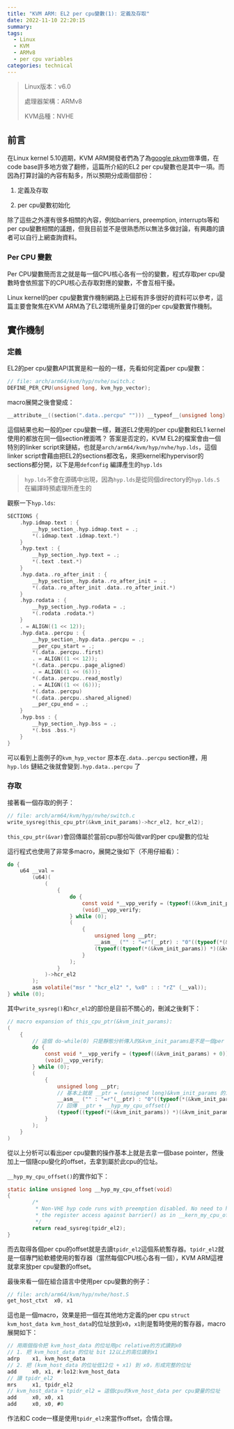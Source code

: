 ```yaml
---
title: "KVM ARM: EL2 per cpu變數(1): 定義及存取"
date: 2022-11-10 22:20:15
summary:
tags:
  - Linux
  - KVM
  - ARMv8
  - per cpu variables
categories: technical
---
```


> Linux版本：v6.0
>
> 處理器架構：ARMv8
>
> KVM品種：NVHE

## 前言

在Linux kernel 5.10週期，KVM ARM開發者們為了為[google pkvm](https://www.youtube.com/watch?v\=wY-u6n75iXc)做準備，在code base許多地方做了翻修，這篇所介紹的EL2 per cpu變數也是其中一項。而因為打算討論的內容有點多，所以預期分成兩個部份：

1. 定義及存取

2. per cpu變數初始化

除了這些之外還有很多相關的內容，例如barriers, preemption, interrupts等和per cpu變數相關的議題，但我目前並不是很熟悉所以無法多做討論，有興趣的讀者可以自行上網查詢資料。

### Per CPU 變數

Per CPU變數簡而言之就是每一個CPU核心各有一份的變數，程式存取per cpu變數時會依照當下的CPU核心去存取對應的變數，不會互相干擾。

Linux kernel的per cpu變數實作機制網路上已經有許多很好的資料可以參考，這篇主要會聚焦在KVM ARM為了EL2環境所量身訂做的per cpu變數實作機制。

## 實作機制

### 定義

EL2的per cpu變數API其實是和一般的一樣，先看如何定義per cpu變數：

```c
// file: arch/arm64/kvm/hyp/nvhe/switch.c
DEFINE_PER_CPU(unsigned long, kvm_hyp_vector);
```

macro展開之後會變成：

```c
__attribute__((section(".data..percpu" ""))) __typeof__(unsigned long) kvm_hyp_vector;
```

這個結果也和一般的per cpu變數一樣，難道EL2使用的per cpu變數和EL1 kernel使用的都放在同一個section裡面嗎？ 答案是否定的，KVM EL2的檔案會由一個特別的linker script來鏈結，也就是`arch/arm64/kvm/hyp/nvhe/hyp.lds`，這個linker script會藉由把EL2的sections都改名，來把kernel和hypervisor的sections都分開，以下是用`defconfig` 編譯產生的`hyp.lds`

> `hyp.lds`不會在源碼中出現，因為`hyp.lds`是從同個directory的`hyp.lds.S` 在編譯時預處理所產生的

觀察一下`hyp.lds`:
```c
SECTIONS {
    .hyp.idmap.text : {
        __hyp_section_.hyp.idmap.text = .;
        *(.idmap.text .idmap.text.*)
    }
    .hyp.text : {
        __hyp_section_.hyp.text = .;
        *(.text .text.*)
    }
    .hyp.data..ro_after_init : {
        __hyp_section_.hyp.data..ro_after_init = .;
        *(.data..ro_after_init .data..ro_after_init.*)
    }
    .hyp.rodata : {
        __hyp_section_.hyp.rodata = .;
        *(.rodata .rodata.*)
    }
    . = ALIGN((1 << 12));
    .hyp.data..percpu : {
        __hyp_section_.hyp.data..percpu = .;
        __per_cpu_start = .;
        *(.data..percpu..first)
        . = ALIGN((1 << 12));
        *(.data..percpu..page_aligned)
        . = ALIGN((1 << (6)));
        *(.data..percpu..read_mostly)
        . = ALIGN((1 << (6)));
        *(.data..percpu)
        *(.data..percpu..shared_aligned)
        __per_cpu_end = .;
    }
    .hyp.bss : {
        __hyp_section_.hyp.bss = .;
        *(.bss .bss.*)
    }
}
```

可以看到上面例子的`kvm_hyp_vector` 原本在`.data..percpu` section裡，用`hyp.lds` 鏈結之後就會變到`.hyp.data..percpu` 了

### 存取

接著看一個存取的例子：

```c
// file: arch/arm64/kvm/hyp/nvhe/switch.c
write_sysreg(this_cpu_ptr(&kvm_init_params)->hcr_el2, hcr_el2);
```

`this_cpu_ptr(&var)`會回傳屬於當前cpu那份叫做var的per cpu變數的位址

這行程式也使用了非常多macro，展開之後如下（不用仔細看）：

```c
do {
    u64 __val =
        (u64)(
            (
                {
                    do {
                        const void *__vpp_verify = (typeof((&kvm_init_params) + 0))((void *)0);
                        (void)__vpp_verify;
                    } while (0);
                    (
                        {
                            unsigned long __ptr;          
                            __asm__ ("" : "=r"(__ptr) : "0"((typeof(*(&kvm_init_params)) *)(&kvm_init_params)));
                            (typeof((typeof(*(&kvm_init_params)) *)(&kvm_init_params))) (__ptr + ((__hyp_my_cpu_offset())));
                        }
                    );
                }
            )->hcr_el2
        );
        asm volatile("msr " "hcr_el2" ", %x0" : : "rZ" (__val));
} while (0);
```

其中`write_sysreg()`和`hcr_el2`的部份是目前不關心的，刪減之後剩下：

```c
// macro expansion of this_cpu_ptr(&kvm_init_params):
(
    {
        // 這個 do-while(0) 只是靜態分析傳入的&kvm_init_params是不是一個per cpu變數，現在可以略過
        do {
            const void *__vpp_verify = (typeof((&kvm_init_params) + 0))((void *)0);
            (void)__vpp_verify;
        } while (0);
        (
            {
                unsigned long __ptr;
                // 基本上就是 __ptr = (unsigned long)&kvm_init_params 的意思
                __asm__ ("" : "=r"(__ptr) : "0"((typeof(*(&kvm_init_params)) *)(&kvm_init_params)));
                // 回傳 __ptr + __hyp_my_cpu_offset()
                (typeof((typeof(*(&kvm_init_params)) *)(&kvm_init_params))) (__ptr + ((__hyp_my_cpu_offset())));
            }
        );
    }
)
```

從以上分析可以看出per cpu變數的操作基本上就是去拿一個base pointer，然後加上一個隨cpu變化的offset，去拿到屬於此cpu的位址。

`__hyp_my_cpu_offset()`的實作如下：

```c
static inline unsigned long __hyp_my_cpu_offset(void)
{
        /* 
         * Non-VHE hyp code runs with preemption disabled. No need to hazard
         * the register access against barrier() as in __kern_my_cpu_offset.
         */
        return read_sysreg(tpidr_el2);
}
```

而去取得各個per cpu的offset就是去讀`tpidr_el2`這個系統暫存器。`tpidr_el2`就是一個專門給軟體使用的暫存器（當然每個CPU核心各有一個），KVM ARM這裡就拿來放per cpu變數的offset。

最後來看一個在組合語言中使用per cpu變數的例子：

```c
// file: arch/arm64/kvm/hyp/nvhe/host.S
get_host_ctxt  x0, x1
```

這也是一個macro，效果是把一個在其他地方定義的per cpu `struct kvm_host_data kvm_host_data`的位址放到`x0`，`x1`則是暫時使用的暫存器，macro展開如下：

```c
// 用兩個指令把 kvm_host_data 的位址用pc relative的方式讀到x0
// 1. 把 kvm_host_data 的位址 bit 12以上的高位讀到x1
adrp    x1, kvm_host_data
// 2. 把 (kvm_host_data 的位址低12位 + x1) 到 x0，形成完整的位址
add     x0, x1, #:lo12:kvm_host_data
// 讀 tpidr_el2
mrs     x1, tpidr_el2
// kvm_host_data + tpidr_el2 = 這個cpu的kvm_host_data per cpu變量的位址
add     x0, x0, x1
add     x0, x0, #0
```

作法和C code一樣是使用`tpidr_el2`來當作offset，合情合理。
